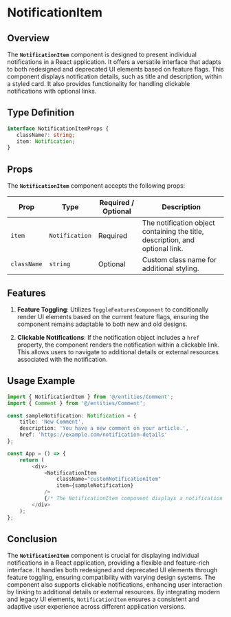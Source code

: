 # NotificationItem

## Overview
The **`NotificationItem`** component is designed to present individual notifications in a React application. It offers a versatile interface that adapts to both redesigned and deprecated UI elements based on feature flags. This component displays notification details, such as title and description, within a styled card. It also provides functionality for handling clickable notifications with optional links.

## Type Definition 
```typescript
interface NotificationItemProps {
   className?: string;
   item: Notification;
}
```

## Props
The **`NotificationItem`** component accepts the following props:

| Prop       | Type      | Required / Optional | Description                                                                   |
|------------|-----------|----------------------|-------------------------------------------------------------------------------|
| `item` | `Notification` | Required            | The notification object containing the title, description, and optional link. |
| `className` | `string`  | Optional             | Custom class name for additional styling.                                     |

## Features
1. **Feature Toggling**: Utilizes `ToggleFeaturesComponent` to conditionally render UI elements based on the current feature flags, ensuring the component remains adaptable to both new and old designs.

2. **Clickable Notifications**: If the notification object includes a `href` property, the component renders the notification within a clickable link. This allows users to navigate to additional details or external resources associated with the notification.

## Usage Example
```typescript jsx
import { NotificationItem } from '@/entities/Comment';
import { Comment } from '@/entities/Comment';

const sampleNotification: Notification = {
    title: 'New Comment',
    description: 'You have a new comment on your article.',
    href: 'https://example.com/notification-details'
};

const App = () => {
    return (
        <div>
            <NotificationItem
                className="customNotificationItem"
                item={sampleNotification}
            />
            {/* The NotificationItem component displays a notification with optional link and adapts to feature flags */}
        </div>
    );
};
```
## Conclusion
The **`NotificationItem`** component is crucial for displaying individual notifications in a React application, providing a flexible and feature-rich interface. 
It handles both redesigned and deprecated UI elements through feature toggling, ensuring compatibility with varying design systems. The component also supports clickable notifications, enhancing user interaction by linking to additional details or external resources. 
By integrating modern and legacy UI elements, `NotificationItem` ensures a consistent and adaptive user experience across different application versions.
